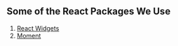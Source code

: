 ## Some of the React Packages We Use

1. [React Widgets](https://jquense.github.io/react-widgets/docs/)
1. [Moment](http://momentjs.com/docs/) 
